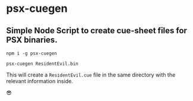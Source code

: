 # psx-cuegen
## Simple Node Script to create cue-sheet files for PSX binaries. 

`npm i -g psx-cuegen`

`psx-cuegen ResidentEvil.bin`

This will create  a `ResidentEvil.cue` file in the same directory with the relevant information inside.


😎


